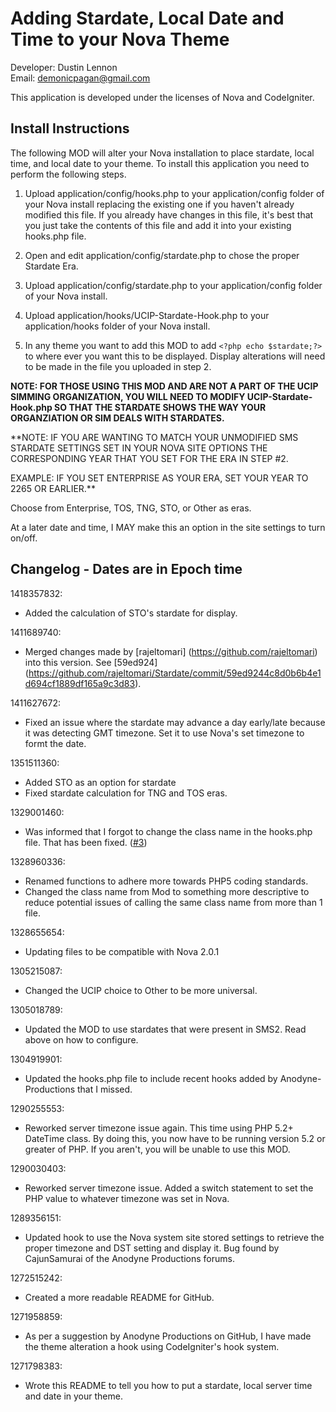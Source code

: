 Adding Stardate, Local Date and Time to your Nova Theme
=======================================================
Developer: Dustin Lennon<br />
Email: <demonicpagan@gmail.com>

This application is developed under the licenses of Nova and CodeIgniter.

Install Instructions
--------------------
The following MOD will alter your Nova installation to place stardate, local time, and local date to your theme.
To install this application you need to perform the following steps.

1. Upload application/config/hooks.php to your application/config folder of your Nova install replacing 
the existing one if you haven't already modified this file. If you already have changes in this file, it's best 
that you just take the contents of this file and add it into your existing hooks.php file.

2. Open and edit application/config/stardate.php to chose the proper Stardate Era.

3. Upload application/config/stardate.php to your application/config folder of your Nova install.

4. Upload application/hooks/UCIP-Stardate-Hook.php to your application/hooks folder of your Nova install.

5. In any theme you want to add this MOD to add `<?php echo $stardate;?>` to where ever you want this to be displayed.
Display alterations will need to be made in the file you uploaded in step 2.

**NOTE: FOR THOSE USING THIS MOD AND ARE NOT A PART OF THE UCIP SIMMING ORGANIZATION, YOU WILL NEED TO MODIFY UCIP-Stardate-Hook.php
SO THAT THE STARDATE SHOWS THE WAY YOUR ORGANZIATION OR SIM DEALS WITH STARDATES.**

**NOTE: IF YOU ARE WANTING TO MATCH YOUR UNMODIFIED SMS STARDATE SETTINGS SET IN YOUR NOVA SITE OPTIONS THE CORRESPONDING YEAR THAT YOU
SET FOR THE ERA IN STEP #2.

EXAMPLE: IF YOU SET ENTERPRISE AS YOUR ERA, SET YOUR YEAR TO 2265 OR EARLIER.**

Choose from Enterprise, TOS, TNG, STO, or Other as eras.

At a later date and time, I MAY make this an option in the site settings to turn on/off.

Changelog - Dates are in Epoch time
-----------------------------------
1418357832:

*	Added the calculation of STO's stardate for display.

1411689740:

*	Merged changes made by [rajeltomari] (https://github.com/rajeltomari) into this version. See [59ed924] (https://github.com/rajeltomari/Stardate/commit/59ed9244c8d0b6b4e1d694cf1889df165a9c3d83).

1411627672:

*	Fixed an issue where the stardate may advance a day early/late because it was detecting GMT timezone. Set it to use Nova's set timezone to formt the date.

1351511360:

*	Added STO as an option for stardate
*	Fixed stardate calculation for TNG and TOS eras.

1329001460:

*	Was informed that I forgot to change the class name in the hooks.php file. That has been fixed. ([#3](https://github.com/demonicpagan/Nova-UCIP-Stardate--Date--Time/issues/3))

1328960336:

*	Renamed functions to adhere more towards PHP5 coding standards.
*	Changed the class name from Mod to something more descriptive to reduce potential issues of calling the same class name from more than 1 file.

1328655654:

*	Updating files to be compatible with Nova 2.0.1

1305215087:

*	Changed the UCIP choice to Other to be more universal.

1305018789:

*	Updated the MOD to use stardates that were present in SMS2. Read above on how to configure.

1304919901:

*	Updated the hooks.php file to include recent hooks added by Anodyne-Productions that I missed.

1290255553:

*	Reworked server timezone issue again. This time using PHP 5.2+ DateTime class. By doing this, you now have to be running version 5.2 or greater of PHP. If you aren't, you will be unable to use this MOD.

1290030403:

*	Reworked server timezone issue. Added a switch statement to set the PHP value to whatever timezone was set in Nova.

1289356151:

*	Updated hook to use the Nova system site stored settings to retrieve the proper timezone and DST setting and display it.
Bug found by CajunSamurai of the Anodyne Productions forums.


1272515242:

*	Created a more readable README for GitHub.

1271958859:

*	As per a suggestion by Anodyne Productions on GitHub, I have made the theme alteration a hook using
CodeIgniter's hook system.

1271798383:

*	Wrote this README to tell you how to put a stardate, local server time and date in your theme.
